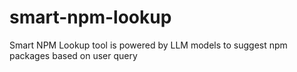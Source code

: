# smart-npm-lookup
Smart NPM Lookup tool is powered by LLM models to suggest npm packages based on user query
